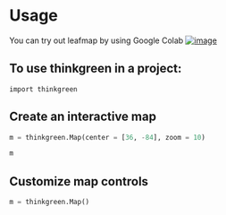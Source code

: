 # Usage

You can try out leafmap by using Google Colab [![image](https://colab.research.google.com/assets/colab-badge.svg)](https://colab.research.google.com/github/olilamm/thinkgreen/blob/main/docs/examples/thinkgreen.ipynb) 

## To use thinkgreen in a project:

```
import thinkgreen
```

## Create an interactive map

```python
m = thinkgreen.Map(center = [36, -84], zoom = 10)

m
```

## Customize map controls

```python
m = thinkgreen.Map()